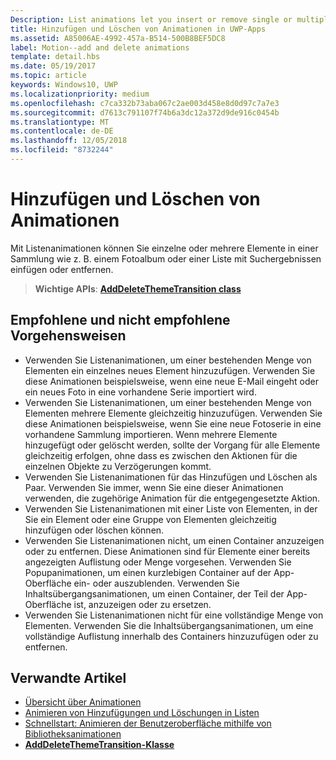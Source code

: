 ```yaml
---
Description: List animations let you insert or remove single or multiple items from a collection, such as a photo album or a list of search results.
title: Hinzufügen und Löschen von Animationen in UWP-Apps
ms.assetid: A85006AE-4992-457a-B514-500B8BEF5DC8
label: Motion--add and delete animations
template: detail.hbs
ms.date: 05/19/2017
ms.topic: article
keywords: Windows10, UWP
ms.localizationpriority: medium
ms.openlocfilehash: c7ca332b73aba067c2ae003d458e8d0d97c7a7e3
ms.sourcegitcommit: d7613c791107f74b6a3dc12a372d9de916c0454b
ms.translationtype: MT
ms.contentlocale: de-DE
ms.lasthandoff: 12/05/2018
ms.locfileid: "8732244"
---
```

# <a name="add-and-delete-animations"></a>Hinzufügen und Löschen von Animationen



Mit Listenanimationen können Sie einzelne oder mehrere Elemente in einer Sammlung wie z. B. einem Fotoalbum oder einer Liste mit Suchergebnissen einfügen oder entfernen.

> **Wichtige APIs**: [**AddDeleteThemeTransition class**](https://msdn.microsoft.com/library/windows/apps/br243048)


## <a name="dos-and-donts"></a>Empfohlene und nicht empfohlene Vorgehensweisen


-   Verwenden Sie Listenanimationen, um einer bestehenden Menge von Elementen ein einzelnes neues Element hinzuzufügen. Verwenden Sie diese Animationen beispielsweise, wenn eine neue E-Mail eingeht oder ein neues Foto in eine vorhandene Serie importiert wird.
-   Verwenden Sie Listenanimationen, um einer bestehenden Menge von Elementen mehrere Elemente gleichzeitig hinzuzufügen. Verwenden Sie diese Animationen beispielsweise, wenn Sie eine neue Fotoserie in eine vorhandene Sammlung importieren. Wenn mehrere Elemente hinzugefügt oder gelöscht werden, sollte der Vorgang für alle Elemente gleichzeitig erfolgen, ohne dass es zwischen den Aktionen für die einzelnen Objekte zu Verzögerungen kommt.
-   Verwenden Sie Listenanimationen für das Hinzufügen und Löschen als Paar. Verwenden Sie immer, wenn Sie eine dieser Animationen verwenden, die zugehörige Animation für die entgegengesetzte Aktion.
-   Verwenden Sie Listenanimationen mit einer Liste von Elementen, in der Sie ein Element oder eine Gruppe von Elementen gleichzeitig hinzufügen oder löschen können.
-   Verwenden Sie Listenanimationen nicht, um einen Container anzuzeigen oder zu entfernen. Diese Animationen sind für Elemente einer bereits angezeigten Auflistung oder Menge vorgesehen. Verwenden Sie Popupanimationen, um einen kurzlebigen Container auf der App-Oberfläche ein- oder auszublenden. Verwenden Sie Inhaltsübergangsanimationen, um einen Container, der Teil der App-Oberfläche ist, anzuzeigen oder zu ersetzen.
-   Verwenden Sie Listenanimationen nicht für eine vollständige Menge von Elementen. Verwenden Sie die Inhaltsübergangsanimationen, um eine vollständige Auflistung innerhalb des Containers hinzuzufügen oder zu entfernen.



## <a name="related-articles"></a>Verwandte Artikel

* [Übersicht über Animationen](https://msdn.microsoft.com/library/windows/apps/mt187350)
* [Animieren von Hinzufügungen und Löschungen in Listen](https://msdn.microsoft.com/library/windows/apps/xaml/jj649430)
* [Schnellstart: Animieren der Benutzeroberfläche mithilfe von Bibliotheksanimationen](https://msdn.microsoft.com/library/windows/apps/xaml/hh452703)
* [**AddDeleteThemeTransition-Klasse**](https://msdn.microsoft.com/library/windows/apps/br243048)

 

 




